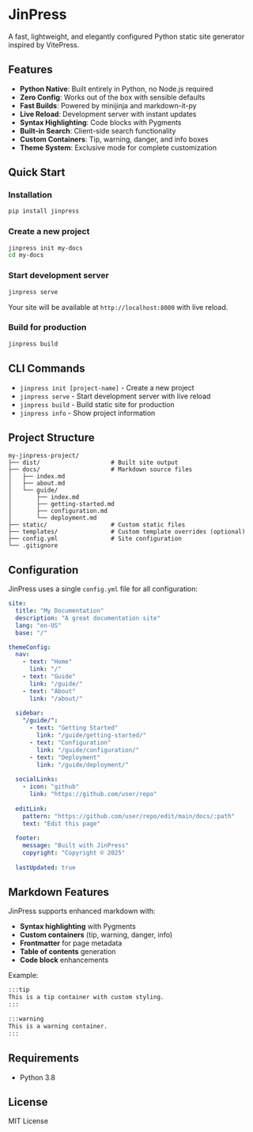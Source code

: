 # JinPress

A fast, lightweight, and elegantly configured Python static site generator inspired by VitePress.

## Features

- **Python Native**: Built entirely in Python, no Node.js required
- **Zero Config**: Works out of the box with sensible defaults
- **Fast Builds**: Powered by minijinja and markdown-it-py
- **Live Reload**: Development server with instant updates
- **Syntax Highlighting**: Code blocks with Pygments
- **Built-in Search**: Client-side search functionality
- **Custom Containers**: Tip, warning, danger, and info boxes
- **Theme System**: Exclusive mode for complete customization

## Quick Start

### Installation

```bash
pip install jinpress
```

### Create a new project

```bash
jinpress init my-docs
cd my-docs
```

### Start development server

```bash
jinpress serve
```

Your site will be available at `http://localhost:8000` with live reload.

### Build for production

```bash
jinpress build
```

## CLI Commands

- `jinpress init [project-name]` - Create a new project
- `jinpress serve` - Start development server with live reload
- `jinpress build` - Build static site for production
- `jinpress info` - Show project information

## Project Structure

```
my-jinpress-project/
├── dist/                    # Built site output
├── docs/                    # Markdown source files
│   ├── index.md
│   ├── about.md
│   └── guide/
│       ├── index.md
│       ├── getting-started.md
│       ├── configuration.md
│       └── deployment.md
├── static/                  # Custom static files
├── templates/               # Custom template overrides (optional)
├── config.yml               # Site configuration
└── .gitignore
```

## Configuration

JinPress uses a single `config.yml` file for all configuration:

```yaml
site:
  title: "My Documentation"
  description: "A great documentation site"
  lang: "en-US"
  base: "/"

themeConfig:
  nav:
    - text: "Home"
      link: "/"
    - text: "Guide"
      link: "/guide/"
    - text: "About"
      link: "/about/"
  
  sidebar:
    "/guide/":
      - text: "Getting Started"
        link: "/guide/getting-started/"
      - text: "Configuration"
        link: "/guide/configuration/"
      - text: "Deployment"
        link: "/guide/deployment/"
  
  socialLinks:
    - icon: "github"
      link: "https://github.com/user/repo"
  
  editLink:
    pattern: "https://github.com/user/repo/edit/main/docs/:path"
    text: "Edit this page"
  
  footer:
    message: "Built with JinPress"
    copyright: "Copyright © 2025"
  
  lastUpdated: true
```

## Markdown Features

JinPress supports enhanced markdown with:

- **Syntax highlighting** with Pygments
- **Custom containers** (tip, warning, danger, info)
- **Frontmatter** for page metadata
- **Table of contents** generation
- **Code block** enhancements

Example:

```markdown
:::tip
This is a tip container with custom styling.
:::

:::warning
This is a warning container.
:::
```

## Requirements

- Python 3.8

## License

MIT License
